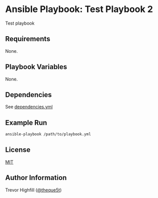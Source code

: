 # Ansible Playbook: Test Playbook 2

Test playbook

## Requirements

None.

## Playbook Variables

None.

## Dependencies

See [dependencies.yml](./dependencies.yml)

## Example Run

```sh
ansible-playbook /path/to/playbook.yml
```

## License

[MIT](./LICENSE)

## Author Information

Trevor Highfill ([@theque5t](https://github.com/theque5t))

